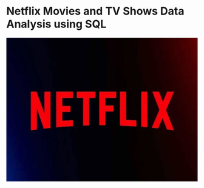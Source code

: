 # Netflix Movies and TV Shows Data Analysis using SQL

![netflix logo](https://github.com/RAHUL-creator2005/Netflix_Sql_Project/blob/main/netflix%20logo.webp)
